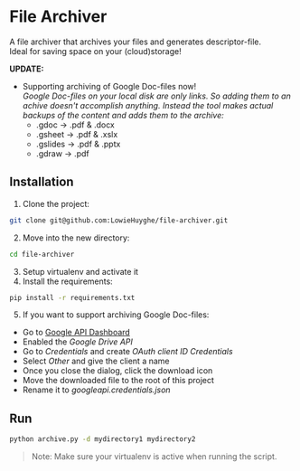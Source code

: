 # File Archiver

A file archiver that archives your files and generates descriptor-file.  
Ideal for saving space on your (cloud)storage!

**UPDATE:**
* Supporting archiving of Google Doc-files now!  
 *Google Doc-files on your local disk are only links. So adding them to
 an achive doesn't accomplish anything. Instead the tool makes actual
 backups of the content and adds them to the archive:*
  - .gdoc → .pdf & .docx
  - .gsheet → .pdf & .xslx
  - .gslides → .pdf & .pptx
  - .gdraw → .pdf


## Installation

1. Clone the project:

 ```bash
git clone git@github.com:LowieHuyghe/file-archiver.git
```
2. Move into the new directory:

 ```bash
cd file-archiver
```
3. Setup virtualenv and activate it
4. Install the requirements:

 ```bash
pip install -r requirements.txt
```
5. If you want to support archiving Google Doc-files:
  * Go to [Google API Dashboard](https://console.developers.google.com/apis/dashboard)
  * Enabled the *Google Drive API*
  * Go to *Credentials* and create *OAuth client ID Credentials*
  * Select *Other* and give the client a name
  * Once you close the dialog, click the download icon
  * Move the downloaded file to the root of this project
  * Rename it to *googleapi.credentials.json*


## Run

 ```bash
python archive.py -d mydirectory1 mydirectory2
```

> Note: Make sure your virtualenv is active when running the script.
